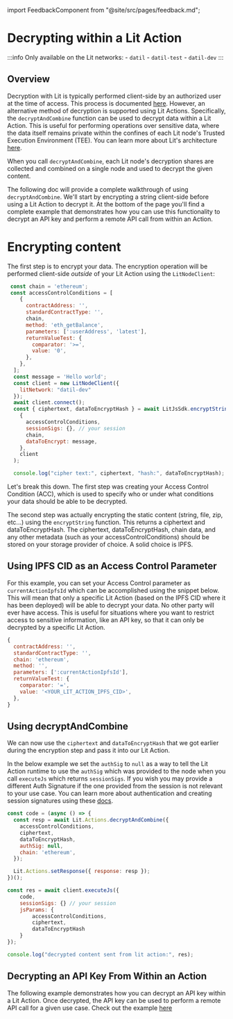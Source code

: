 import FeedbackComponent from "@site/src/pages/feedback.md";

# Decrypting within a Lit Action

:::info
    Only available on the Lit networks:
        - `datil`
        - `datil-test`
        - `datil-dev` 
:::

## Overview

Decryption with Lit is typically performed client-side by an authorized user at the time of access. This process is documented [here](../access-control/quick-start.md). However, an alternative method of decryption is supported using Lit Actions. Specifically, the `decryptAndCombine` function can be used to decrypt data within a Lit Action. This is useful for performing operations over sensitive data, where the data itself remains private within the confines of each Lit node's Trusted Execution Environment (TEE). You can learn more about Lit's architecture [here](../../resources/how-it-works#sealed-and-confidential-hardware.md).

When you call `decryptAndCombine`, each Lit node's decryption shares are collected and combined on a single node and used to decrypt the given content.

The following doc will provide a complete walkthrough of using `decryptAndCombine`. We'll start by encrypting a string client-side before using a Lit Action to decrypt it. At the bottom of the page you'll find a complete example that demonstrates how you can use this functionality to decrypt an API key and perform a remote API call from within an Action. 

# Encrypting content
The first step is to encrypt your data. The encryption operation will be performed client-side *outside* of your Lit Action using the `LitNodeClient`:

```js
 const chain = 'ethereum';
 const accessControlConditions = [
    {
      contractAddress: '',
      standardContractType: '',
      chain,
      method: 'eth_getBalance',
      parameters: [':userAddress', 'latest'],
      returnValueTest: {
        comparator: '>=',
        value: '0',
      },
    },
  ];
  const message = 'Hello world';
  const client = new LitNodeClient({
    litNetwork: "datil-dev"
  });
  await client.connect();
  const { ciphertext, dataToEncryptHash } = await LitJsSdk.encryptString(
    {
      accessControlConditions,
      sessionSigs: {}, // your session
      chain,
      dataToEncrypt: message,
    },
    client
  );

  console.log("cipher text:", ciphertext, "hash:", dataToEncryptHash);
```
Let's break this down. The first step was creating your Access Control Condition (ACC), which is used to specify who or under what conditions your data should be able to be decrypted.

The second step was actually encrypting the static content (string, file, zip, etc...) using the `encryptString` function. This returns a ciphertext and dataToEncryptHash. The ciphertext, dataToEncryptHash, chain data, and any other metadata (such as your accessControlConditions) should be stored on your storage provider of choice. A solid choice is IPFS. 

## Using IPFS CID as an Access Control Parameter
For this example, you can set your Access Control parameter as `currentActionIpfsId` which can be accomplished using the snippet below. This will mean that only a specific Lit Action (based on the IPFS CID where it has been deployed) will be able to decrypt your data. No other party will ever have access. This is useful for situations where you want to restrict access to sensitive information, like an API key, so that it can only be decrypted by a specific Lit Action.

```js
{
  contractAddress: '',
  standardContractType: '',
  chain: 'ethereum',
  method: '',
  parameters: [':currentActionIpfsId'],
  returnValueTest: {
    comparator: '=',
    value: '<YOUR_LIT_ACTION_IPFS_CID>',
  },
}
```

## Using decryptAndCombine

We can now use the `ciphertext` and `dataToEncryptHash` that we got earlier during the encryption step and pass it into our Lit Action. 

In the below example we set the `authSig` to `null` as a way to tell the Lit Action runtime to use the `authSig` which was provided to the node when you call `executeJs` which returns `sessionSigs`. If you wish you may provide a different Auth Signature if the one provided from the session is not relevant to your use case. You can learn more about authentication and creating session signatures using these [docs](../authentication/session-sigs/intro.md).

```js
const code = (async () => {
  const resp = await Lit.Actions.decryptAndCombine({
    accessControlConditions,
    ciphertext,
    dataToEncryptHash,
    authSig: null,
    chain: 'ethereum',
  });

  Lit.Actions.setResponse({ response: resp });
})();

const res = await client.executeJs({
    code,
    sessionSigs: {} // your session
    jsParams: {
        accessControlConditions,
        ciphertext,
        dataToEncryptHash
    }
});

console.log("decrypted content sent from lit action:", res);
```

## Decrypting an API Key From Within an Action
The following example demonstrates how you can decrypt an API key within a Lit Action. Once decrypted, the API key can be used to perform a remote API call for a given use case. Check out the example [here](https://github.com/LIT-Protocol/developer-guides-code/tree/master/decrypt-api-key-in-action)